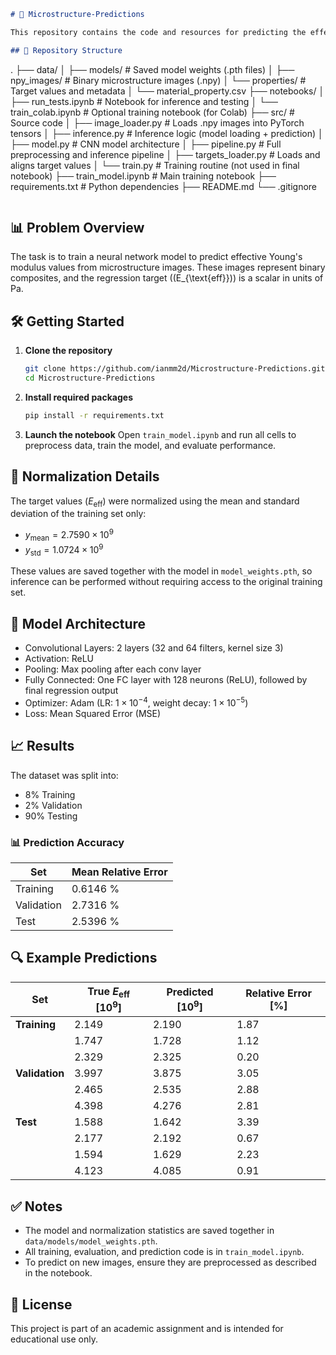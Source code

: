```markdown
# 🧠 Microstructure-Predictions

This repository contains the code and resources for predicting the effective Young’s modulus (`E_eff`) of binary microstructure images using a convolutional neural network (CNN).

## 📂 Repository Structure

```

.
├── data/
│   ├── models/                  # Saved model weights (.pth files)
│   ├── npy\_images/              # Binary microstructure images (.npy)
│   └── properties/              # Target values and metadata
│       └── material\_property.csv
├── notebooks/
│   ├── run\_tests.ipynb          # Notebook for inference and testing
│   └── train\_colab.ipynb        # Optional training notebook (for Colab)
├── src/                         # Source code
│   ├── image\_loader.py          # Loads .npy images into PyTorch tensors
│   ├── inference.py             # Inference logic (model loading + prediction)
│   ├── model.py                 # CNN model architecture
│   ├── pipeline.py              # Full preprocessing and inference pipeline
│   ├── targets\_loader.py        # Loads and aligns target values
│   └── train.py                 # Training routine (not used in final notebook)
├── train\_model.ipynb            # Main training notebook
├── requirements.txt             # Python dependencies
├── README.md
└── .gitignore

```
```

## 📊 Problem Overview

The task is to train a neural network model to predict effective Young's modulus values from microstructure images. These images represent binary composites, and the regression target (\(E_{\text{eff}}\)) is a scalar in units of Pa.

## 🛠️ Getting Started

1. **Clone the repository**
   ```bash
   git clone https://github.com/ianmm2d/Microstructure-Predictions.git
   cd Microstructure-Predictions
    ```

2. **Install required packages**

   ```bash
   pip install -r requirements.txt
   ```

3. **Launch the notebook**
   Open `train_model.ipynb` and run all cells to preprocess data, train the model, and evaluate performance.

## 🔢 Normalization Details

The target values ($E_{\text{eff}}$) were normalized using the mean and standard deviation of the training set only:

* $y_{\text{mean}} = 2.7590 \times 10^9$
* $y_{\text{std}} = 1.0724 \times 10^9$

These values are saved together with the model in `model_weights.pth`, so inference can be performed without requiring access to the original training set.

## 🧠 Model Architecture

* Convolutional Layers: 2 layers (32 and 64 filters, kernel size 3)
* Activation: ReLU
* Pooling: Max pooling after each conv layer
* Fully Connected: One FC layer with 128 neurons (ReLU), followed by final regression output
* Optimizer: Adam (LR: $1 \times 10^{-4}$, weight decay: $1 \times 10^{-5}$)
* Loss: Mean Squared Error (MSE)

## 📈 Results

The dataset was split into:

* 8% Training
* 2% Validation
* 90% Testing

### 📊 Prediction Accuracy

| Set        | Mean Relative Error |
| ---------- | ------------------- |
| Training   | 0.6146 %            |
| Validation | 2.7316 %            |
| Test       | 2.5396 %            |

## 🔍 Example Predictions

| Set            | True $E_{\text{eff}}$ $[10^9]$ | Predicted $[10^9]$ | Relative Error \[%] |
| -------------- | ------------------------------ | ------------------ | ------------------- |
| **Training**   | 2.149                          | 2.190              | 1.87                |
|                | 1.747                          | 1.728              | 1.12                |
|                | 2.329                          | 2.325              | 0.20                |
| **Validation** | 3.997                          | 3.875              | 3.05                |
|                | 2.465                          | 2.535              | 2.88                |
|                | 4.398                          | 4.276              | 2.81                |
| **Test**       | 1.588                          | 1.642              | 3.39                |
|                | 2.177                          | 2.192              | 0.67                |
|                | 1.594                          | 1.629              | 2.23                |
|                | 4.123                          | 4.085              | 0.91                |

## ✅ Notes

* The model and normalization statistics are saved together in `data/models/model_weights.pth`.
* All training, evaluation, and prediction code is in `train_model.ipynb`.
* To predict on new images, ensure they are preprocessed as described in the notebook.

## 📎 License

This project is part of an academic assignment and is intended for educational use only.